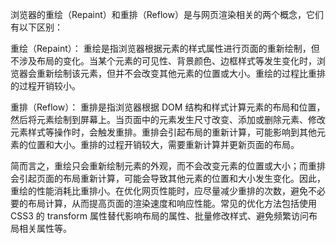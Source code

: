 浏览器的重绘（Repaint）和重排（Reflow）是与网页渲染相关的两个概念，它们有以下区别：

重绘（Repaint）：
重绘是指浏览器根据元素的样式属性进行页面的重新绘制，但不涉及布局的变化。当某个元素的可见性、背景颜色、边框样式等发生变化时，浏览器会重新绘制该元素，但并不会改变其他元素的位置或大小。重绘的过程比重排的过程开销较小。

重排（Reflow）：
重排是指浏览器根据 DOM 结构和样式计算元素的布局和位置，然后将元素绘制到屏幕上。当页面中的元素发生尺寸改变、添加或删除元素、修改元素样式等操作时，会触发重排。重排会引起布局的重新计算，可能影响到其他元素的位置和大小。重排的过程开销较大，需要重新计算并更新页面的布局。

简而言之，重绘只会重新绘制元素的外观，而不会改变元素的位置或大小；而重排会引起页面的布局重新计算，可能会导致其他元素的位置和大小发生变化。因此，重绘的性能消耗比重排小。在优化网页性能时，应尽量减少重排的次数，避免不必要的布局计算，从而提高页面的渲染速度和响应性能。常见的优化方法包括使用 CSS3 的 transform 属性替代影响布局的属性、批量修改样式、避免频繁访问布局相关属性等。